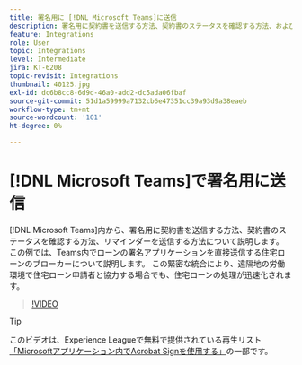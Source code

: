```yaml
---
title: 署名用に [!DNL Microsoft Teams]に送信
description: 署名用に契約書を送信する方法、契約書のステータスを確認する方法、および [!DNL Microsoft Teams]内からリマインダーを送信する方法について説明します
feature: Integrations
role: User
topic: Integrations
level: Intermediate
jira: KT-6208
topic-revisit: Integrations
thumbnail: 40125.jpg
exl-id: dc6b8cc8-6d9d-46a0-add2-dc5ada06fbaf
source-git-commit: 51d1a59999a7132cb6e47351cc39a93d9a38eaeb
workflow-type: tm+mt
source-wordcount: '101'
ht-degree: 0%

---
```


# [!DNL Microsoft Teams]で署名用に送信

[!DNL Microsoft Teams]内から、署名用に契約書を送信する方法、契約書のステータスを確認する方法、リマインダーを送信する方法について説明します。 この例では、Teams内でローンの署名アプリケーションを直接送信する住宅ローンのブローカーについて説明します。 この緊密な統合により、遠隔地の労働環境で住宅ローン申請者と協力する場合でも、住宅ローンの処理が迅速化されます。

>[!VIDEO](https://video.tv.adobe.com/v/346545?quality=12&learn=on&hidetitle=true)

>[!TIP]
>
>このビデオは、Experience Leagueで無料で提供されている再生リスト[「Microsoftアプリケーション内でAcrobat Signを使用する」](https://experienceleague.adobe.com/en/playlists/acrobat-sign-integrate-microsoft-apps)の一部です。
